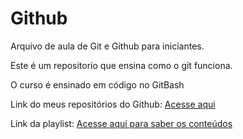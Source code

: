 # Github

Arquivo de aula de Git e Github para iniciantes.

Este é um repositorio que ensina como o git funciona.

O curso é ensinado em código no GitBash

Link do meus repositórios do Github: [Acesse aqui](https://github.com/Thiago-Amaral-TI?tab=repositories)


Link da playlist: [Acesse aqui para saber os conteúdos](https://www.youtube.com/playlist?list=PLlAbYrWSYTiPA2iEiQ2PF_A9j__C4hi0A)
